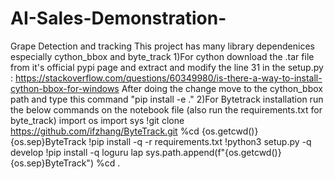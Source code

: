 # AI-Sales-Demonstration-

Grape Detection and tracking
	This project has many library dependenices especially cython_bbox and byte_track
		1)For cython download the .tar file from it's official pypi page and extract and modify the line 31 in the setup.py : https://stackoverflow.com/questions/60349980/is-there-a-way-to-install-cython-bbox-for-windows
			After doing the change move to the cython_bbox path and type this command "pip install -e ."
		2)For Bytetrack installation run the below commands on the notebook file (also run the requirements.txt for byte_track)
			import os
			import sys
			!git clone https://github.com/ifzhang/ByteTrack.git
			%cd {os.getcwd()}{os.sep}ByteTrack
			!pip install -q -r requirements.txt
			!python3 setup.py -q develop
			!pip install -q loguru lap
			sys.path.append(f"{os.getcwd()}{os.sep}ByteTrack")
			%cd .
